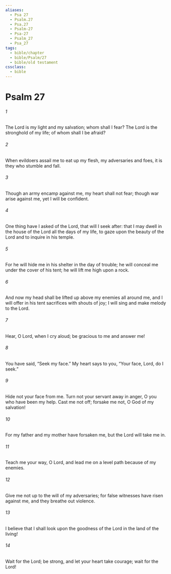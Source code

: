 ```yaml
---
aliases:
  - Psa 27
  - Psalm.27
  - Psa.27
  - Psalm-27
  - Psa-27
  - Psalm_27
  - Psa_27
tags:
  - bible/chapter
  - bible/Psalm/27
  - bible/old testament
cssclass:
  - bible
---
```


# Psalm 27

###### 1
The Lord is my light and my salvation; whom shall I fear? The Lord is the stronghold of my life; of whom shall I be afraid?
###### 2
When evildoers assail me to eat up my flesh, my adversaries and foes, it is they who stumble and fall.
###### 3
Though an army encamp against me, my heart shall not fear; though war arise against me, yet I will be confident.
###### 4
One thing have I asked of the Lord, that will I seek after: that I may dwell in the house of the Lord all the days of my life, to gaze upon the beauty of the Lord and to inquire in his temple.
###### 5
For he will hide me in his shelter in the day of trouble; he will conceal me under the cover of his tent; he will lift me high upon a rock.
###### 6
And now my head shall be lifted up above my enemies all around me, and I will offer in his tent sacrifices with shouts of joy; I will sing and make melody to the Lord.
###### 7
Hear, O Lord, when I cry aloud; be gracious to me and answer me!
###### 8
You have said, “Seek my face.” My heart says to you, “Your face, Lord, do I seek.”
###### 9
Hide not your face from me. Turn not your servant away in anger, O you who have been my help. Cast me not off; forsake me not, O God of my salvation!
###### 10
For my father and my mother have forsaken me, but the Lord will take me in.
###### 11
Teach me your way, O Lord, and lead me on a level path because of my enemies.
###### 12
Give me not up to the will of my adversaries; for false witnesses have risen against me, and they breathe out violence.
###### 13
I believe that I shall look upon the goodness of the Lord in the land of the living!
###### 14
Wait for the Lord; be strong, and let your heart take courage; wait for the Lord!


